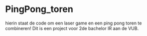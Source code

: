 # PingPong_toren
hierin staat de code om een laser game en een ping pong toren te combineren! Dit is een project voor 2de bachelor IR aan de VUB.
